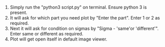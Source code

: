 1. Simply run the "python3 script.py" on terminal. Ensure python 3 is present.
2. It will ask for which part you need plot by "Enter the part". Enter 1 or 2 as required.
3. Next it will ask for condition on sigmas by "Sigma - 'same'or 'different'". Enter same or different as required.
4. Plot will get open itself in default image viewer.